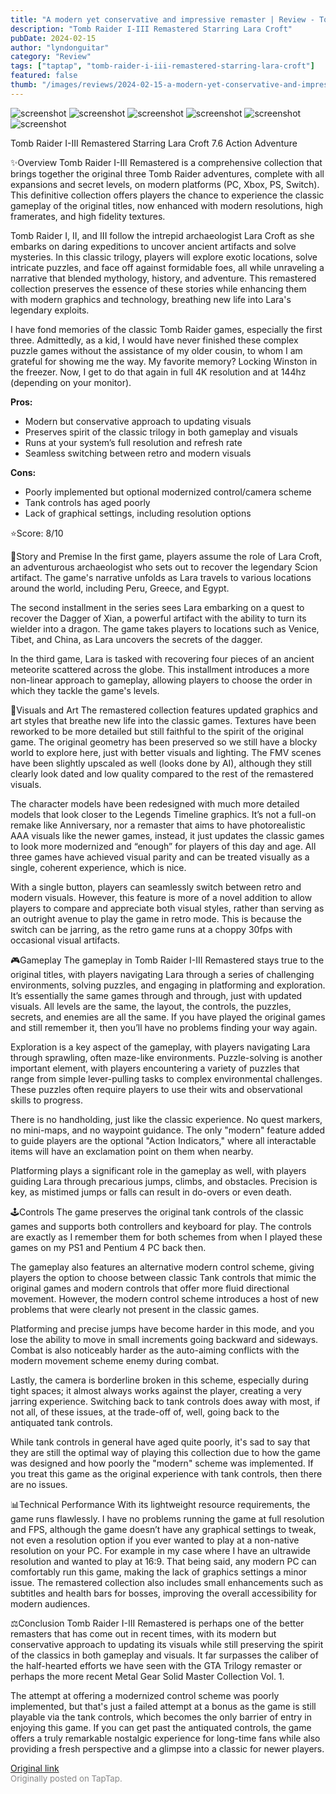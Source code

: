 ```yaml
---
title: "A modern yet conservative and impressive remaster | Review - Tomb Raider I-III Remastered"
description: "Tomb Raider I-III Remastered Starring Lara Croft"
pubDate: 2024-02-15
author: "lyndonguitar"
category: "Review"
tags: ["taptap", "tomb-raider-i-iii-remastered-starring-lara-croft"]
featured: false
thumb: "/images/reviews/2024-02-15-a-modern-yet-conservative-and-impressive-remaster--review---tomb-raider-i-iii-remastered-0.avif"
---
```


<div class="gallery">
  <img src="/images/reviews/2024-02-15-a-modern-yet-conservative-and-impressive-remaster--review---tomb-raider-i-iii-remastered-0.avif" alt="screenshot" />
  <img src="/images/reviews/2024-02-15-a-modern-yet-conservative-and-impressive-remaster--review---tomb-raider-i-iii-remastered-1.avif" alt="screenshot" />
  <img src="/images/reviews/2024-02-15-a-modern-yet-conservative-and-impressive-remaster--review---tomb-raider-i-iii-remastered-2.avif" alt="screenshot" />
  <img src="/images/reviews/2024-02-15-a-modern-yet-conservative-and-impressive-remaster--review---tomb-raider-i-iii-remastered-3.avif" alt="screenshot" />
  <img src="/images/reviews/2024-02-15-a-modern-yet-conservative-and-impressive-remaster--review---tomb-raider-i-iii-remastered-4.avif" alt="screenshot" />
  <img src="/images/reviews/2024-02-15-a-modern-yet-conservative-and-impressive-remaster--review---tomb-raider-i-iii-remastered-5.avif" alt="screenshot" />
</div>

Tomb Raider I-III Remastered Starring Lara Croft
7.6
Action
Adventure

✨Overview
Tomb Raider I-III Remastered is a comprehensive collection that brings together the original three Tomb Raider adventures, complete with all expansions and secret levels, on modern platforms (PC, Xbox, PS, Switch). This definitive collection offers players the chance to experience the classic gameplay of the original titles, now enhanced with modern resolutions, high framerates, and high fidelity textures.

Tomb Raider I, II, and III follow the intrepid archaeologist Lara Croft as she embarks on daring expeditions to uncover ancient artifacts and solve mysteries. In this classic trilogy, players will explore exotic locations, solve intricate puzzles, and face off against formidable foes, all while unraveling a narrative that blended mythology, history, and adventure. This remastered collection preserves the essence of these stories while enhancing them with modern graphics and technology, breathing new life into Lara's legendary exploits.

I have fond memories of the classic Tomb Raider games, especially the first three. Admittedly, as a kid, I would have never finished these complex puzzle games without the assistance of my older cousin, to whom I am grateful for showing me the way. My favorite memory? Locking Winston in the freezer. Now, I get to do that again in full 4K resolution and at 144hz (depending on your monitor).


**Pros:**
- Modern but conservative approach to updating visuals
- Preserves spirit of the classic trilogy in both gameplay and visuals
- Runs at your system’s full resolution and refresh rate
- Seamless switching between retro and modern visuals



**Cons:**
- Poorly implemented but optional modernized control/camera scheme
- Tank controls has aged poorly
- Lack of graphical settings, including resolution options


⭐️Score: 8/10

📖Story and Premise
In the first game, players assume the role of Lara Croft, an adventurous archaeologist who sets out to recover the legendary Scion artifact. The game's narrative unfolds as Lara travels to various locations around the world, including Peru, Greece, and Egypt.

The second installment in the series sees Lara embarking on a quest to recover the Dagger of Xian, a powerful artifact with the ability to turn its wielder into a dragon. The game takes players to locations such as Venice, Tibet, and China, as Lara uncovers the secrets of the dagger.

In the third game, Lara is tasked with recovering four pieces of an ancient meteorite scattered across the globe. This installment introduces a more non-linear approach to gameplay, allowing players to choose the order in which they tackle the game's levels.

🎨Visuals and Art
The remastered collection features updated graphics and art styles that breathe new life into the classic games. Textures have been reworked to be more detailed but still faithful to the spirit of the original game. The original geometry has been preserved so we still have a blocky world to explore here, just with better visuals and lighting. The FMV scenes have been slightly upscaled as well (looks done by AI), although they still clearly look dated and low quality compared to the rest of the remastered visuals.

The character models have been redesigned with much more detailed models that look closer to the Legends Timeline graphics. It’s not a full-on remake like Anniversary, nor a remaster that aims to have photorealistic AAA visuals like the newer games, instead, it just updates the classic games to look more modernized and “enough” for players of this day and age. All three games have achieved visual parity and can be treated visually as a single, coherent experience, which is nice.

With a single button, players can seamlessly switch between retro and modern visuals. However, this feature is more of a novel addition to allow players to compare and appreciate both visual styles, rather than serving as an outright avenue to play the game in retro mode. This is because the switch can be jarring, as the retro game runs at a choppy 30fps with occasional visual artifacts.

🎮Gameplay
The gameplay in Tomb Raider I-III Remastered stays true to the original titles, with players navigating Lara through a series of challenging environments, solving puzzles, and engaging in platforming and exploration. It’s essentially the same games through and through, just with updated visuals. All levels are the same, the layout, the controls, the puzzles, secrets, and enemies are all the same. If you have played the original games and still remember it, then you’ll have no problems finding your way again.

Exploration is a key aspect of the gameplay, with players navigating Lara through sprawling, often maze-like environments. Puzzle-solving is another important element, with players encountering a variety of puzzles that range from simple lever-pulling tasks to complex environmental challenges. These puzzles often require players to use their wits and observational skills to progress.

There is no handholding, just like the classic experience. No quest markers, no mini-maps, and no waypoint guidance. The only "modern" feature added to guide players are the optional "Action Indicators," where all interactable items will have an exclamation point on them when nearby.

Platforming plays a significant role in the gameplay as well, with players guiding Lara through precarious jumps, climbs, and obstacles. Precision is key, as mistimed jumps or falls can result in do-overs or even death.

🕹Controls
The game preserves the original tank controls of the classic games and supports both controllers and keyboard for play. The controls are exactly as I remember them for both schemes from when I played these games on my PS1 and Pentium 4 PC back then.

The gameplay also features an alternative modern control scheme, giving players the option to choose between classic Tank controls that mimic the original games and modern controls that offer more fluid directional movement. However, the modern control scheme introduces a host of new problems that were clearly not present in the classic games.

Platforming and precise jumps have become harder in this mode, and you lose the ability to move in small increments going backward and sideways. Combat is also noticeably harder as the auto-aiming conflicts with the modern movement scheme enemy during combat.

Lastly, the camera is borderline broken in this scheme, especially during tight spaces; it almost always works against the player, creating a very jarring experience. Switching back to tank controls does away with most, if not all, of these issues, at the trade-off of, well, going back to the antiquated tank controls.

While tank controls in general have aged quite poorly, it's sad to say that they are still the optimal way of playing this collection due to how the game was designed and how poorly the "modern" scheme was implemented. If you treat this game as the original experience with tank controls, then there are no issues.

📊Technical Performance
With its lightweight resource requirements, the game runs flawlessly. I have no problems running the game at full resolution and FPS, although the game doesn’t have any graphical settings to tweak, not even a resolution option if you ever wanted to play at a non-native resolution on your PC. For example in my case where I have an ultrawide resolution and wanted to play at 16:9. That being said, any modern PC can comfortably run this game, making the lack of graphics settings a minor issue. The remastered collection also includes small enhancements such as subtitles and health bars for bosses, improving the overall accessibility for modern audiences.

⚖️Conclusion
Tomb Raider I-III Remastered is perhaps one of the better remasters that has come out in recent times, with its modern but conservative approach to updating its visuals while still preserving the spirit of the classics in both gameplay and visuals. It far surpasses the caliber of the half-hearted efforts we have seen with the GTA Trilogy remaster or perhaps the more recent Metal Gear Solid Master Collection Vol. 1.

The attempt at offering a modernized control scheme was poorly implemented, but that's just a failed attempt at a bonus as the game is still playable via the tank controls, which becomes the only barrier of entry in enjoying this game. If you can get past the antiquated controls, the game offers a truly remarkable nostalgic experience for long-time fans while also providing a fresh perspective and a glimpse into a classic for newer players.

[Original link](https://www.taptap.io/post/7009626)<br><span style="font-size: 0.95em; color: #888;">Originally posted on TapTap.</span>
